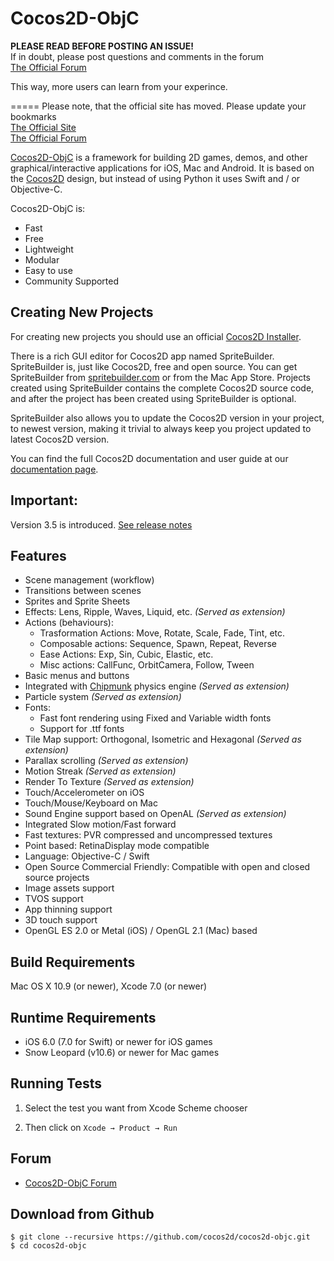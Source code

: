 Cocos2D-ObjC
============

**PLEASE READ BEFORE POSTING AN ISSUE!**  
If in doubt, please post questions and comments in the forum  
[The Official Forum][3]  

This way, more users can learn from your experince.  
  
  
=====
Please note, that the official site has moved. Please update your bookmarks  
[The Official Site][1]  
[The Official Forum][3]  

[Cocos2D-ObjC][1] is a framework for building 2D games, demos, and other
graphical/interactive applications for iOS, Mac and Android.
It is based on the [Cocos2D][2] design, but instead of using Python it uses Swift and / or Objective-C.

Cocos2D-ObjC is:

  * Fast
  * Free
  * Lightweight
  * Modular
  * Easy to use
  * Community Supported


Creating New Projects
---------------------
For creating new projects you should use an official [Cocos2D Installer][5].

There is a rich GUI editor for Cocos2D app named SpriteBuilder. SpriteBuilder is, just like Cocos2D, free and open source. You can get SpriteBuilder from [spritebuilder.com](http://spritebuilder.com) or from the Mac App Store. Projects created using SpriteBuilder contains the complete Cocos2D source code, and after the project has been created using SpriteBuilder is optional.

SpriteBuilder also allows you to update the Cocos2D version in your project, to newest version, making it trivial to always keep you project updated to latest Cocos2D version.

You can find the full Cocos2D documentation and user guide at our [documentation page](http://cocos2d-objc.org/docs/).

Important:
---------------------
Version 3.5 is introduced.
[See release notes](https://github.com/cocos2d/cocos2d-objc/wiki/Cocos2D-3.5-Release-notes)


Features
-------------
   * Scene management (workflow)
   * Transitions between scenes
   * Sprites and Sprite Sheets
   * Effects: Lens, Ripple, Waves, Liquid, etc. *(Served as extension)*
   * Actions (behaviours):
     * Trasformation Actions: Move, Rotate, Scale, Fade, Tint, etc.
     * Composable actions: Sequence, Spawn, Repeat, Reverse
     * Ease Actions: Exp, Sin, Cubic, Elastic, etc.
     * Misc actions: CallFunc, OrbitCamera, Follow, Tween
   * Basic menus and buttons
   * Integrated with [Chipmunk][4] physics engine *(Served as extension)*
   * Particle system *(Served as extension)*
   * Fonts:
     * Fast font rendering using Fixed and Variable width fonts
     * Support for .ttf fonts
   * Tile Map support: Orthogonal, Isometric and Hexagonal *(Served as extension)*
   * Parallax scrolling *(Served as extension)*
   * Motion Streak *(Served as extension)*
   * Render To Texture *(Served as extension)*
   * Touch/Accelerometer on iOS
   * Touch/Mouse/Keyboard on Mac
   * Sound Engine support based on OpenAL *(Served as extension)*
   * Integrated Slow motion/Fast forward
   * Fast textures: PVR compressed and uncompressed textures
   * Point based: RetinaDisplay mode compatible
   * Language: Objective-C / Swift
   * Open Source Commercial Friendly: Compatible with open and closed source projects
   * Image assets support
   * TVOS support
   * App thinning support
   * 3D touch support
   * OpenGL ES 2.0 or Metal (iOS) / OpenGL 2.1 (Mac) based


Build Requirements
------------------

Mac OS X 10.9 (or newer), Xcode 7.0 (or newer)


Runtime Requirements
--------------------
  * iOS 6.0 (7.0 for Swift) or newer for iOS games
  * Snow Leopard (v10.6) or newer for Mac games


Running Tests
--------------------

1. Select the test you want from Xcode Scheme chooser

2. Then click on `Xcode → Product → Run`


Forum
-----
  * [Cocos2D-ObjC Forum][3]


Download from Github
--------------------

    $ git clone --recursive https://github.com/cocos2d/cocos2d-objc.git
    $ cd cocos2d-objc

[1]: http://cocos2d-objc.org "Cocos2D-ObjC Official Site"
[2]: http://www.cocos2d.org "cocos2d"
[3]: http://forum.cocos2d-objc.org "Cocos2D-ObjC Official Forum"
[4]: http://www.chipmunk-physics.net
[5]: https://github.com/s1ddok/CCProjectGenerator

